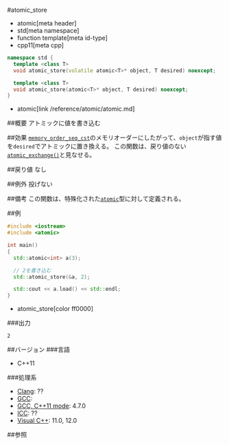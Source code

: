 #atomic_store
* atomic[meta header]
* std[meta namespace]
* function template[meta id-type]
* cpp11[meta cpp]

```cpp
namespace std {
  template <class T>
  void atomic_store(volatile atomic<T>* object, T desired) noexcept;

  template <class T>
  void atomic_store(atomic<T>* object, T desired) noexcept;
}
```
* atomic[link /reference/atomic/atomic.md]


##概要
アトミックに値を書き込む


##効果
[`memory_order_seq_cst`](./memory_order.md)のメモリオーダーにしたがって、`object`が指す値を`desired`でアトミックに置き換える。
この関数は、戻り値のない[`atomic_exchange()`](./atomic_exchange.md)と見なせる。


##戻り値
なし


##例外
投げない


##備考
この関数は、特殊化された[`atomic`](./atomic.md)型に対して定義される。


##例
```cpp
#include <iostream>
#include <atomic>

int main()
{
  std::atomic<int> a(3);

  // 2を書き込む
  std::atomic_store(&a, 2);

  std::cout << a.load() << std::endl;
}
```
* atomic_store[color ff0000]


###出力
```
2
```


##バージョン
###言語
- C++11

###処理系
- [Clang](/implementation.md#clang): ??
- [GCC](/implementation.md#gcc): 
- [GCC, C++11 mode](/implementation.md#gcc): 4.7.0
- [ICC](/implementation.md#icc): ??
- [Visual C++](/implementation.md#visual_cpp): 11.0, 12.0


##参照


